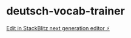 # deutsch-vocab-trainer

[Edit in StackBlitz next generation editor ⚡️](https://stackblitz.com/~/github.com/prasadt1/deutsch-vocab-trainer)